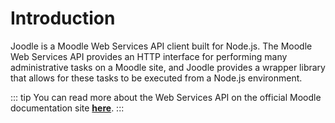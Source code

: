 # Introduction

Joodle is a Moodle Web Services API client built for Node.js. The Moodle Web Services API provides an HTTP interface for performing many administrative tasks on a Moodle site, and Joodle provides a wrapper library that allows for these tasks to be executed from a Node.js environment.

::: tip
You can read more about the Web Services API on the official Moodle documentation site **[here](https://docs.moodle.org/dev/Web_services)**.
:::
